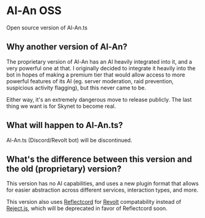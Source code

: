 # Al-An OSS
Open source version of Al-An.ts

## Why another version of Al-An?
The proprietary version of Al-An has an AI heavily integrated into it, and a very powerful one at that. I originally decided to integrate it heavily into the bot in hopes of making a premium tier that would allow access to more powerful features of its AI (eg. server moderation, raid prevention, suspicious activity flagging), but this never came to be.

Either way, it's an extremely dangerous move to release publicly. The last thing we want is for Skynet to become real.

## What will happen to Al-An.ts?
Al-An.ts (Discord/Revolt bot) will be discontinued.

## What's the difference between this version and the old (proprietary) version?
This version has no AI capabilities, and uses a new plugin format that allows for easier abstraction across different services, interaction types, and more.

This version also uses [Reflectcord](https://github.com/V3L0C1T13S/reflectcord) for [Revolt](https://github.com/revoltchat) compatability instead of [Reject.js](https://github.com/revoltrejectorg/reject.js), which will be deprecated in favor of Reflectcord soon.